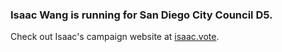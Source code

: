 ### Isaac Wang is running for San Diego City Council D5.

Check out Isaac's campaign website at [isaac.vote](https://www.isaac.vote).
